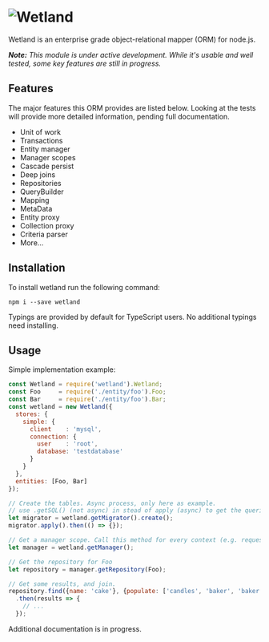 # ![Wetland](https://cdn.rawgit.com/SpoonX/wetland/391040eba795183550bfff01d7c0ca56d01b5530/wetland.svg)

Wetland is an enterprise grade object-relational mapper (ORM) for node.js.

_**Note:** This module is under active development.
While it's usable and well tested, some key features are still in progress._

## Features
The major features this ORM provides are listed below.
Looking at the tests will provide more detailed information, pending full documentation.

* Unit of work
* Transactions
* Entity manager
* Manager scopes
* Cascade persist
* Deep joins
* Repositories
* QueryBuilder
* Mapping
* MetaData
* Entity proxy
* Collection proxy
* Criteria parser
* More...

## Installation
To install wetland run the following command:

`npm i --save wetland`

Typings are provided by default for TypeScript users. No additional typings need installing.

## Usage

Simple implementation example:

```js
const Wetland = require('wetland').Wetland;
const Foo     = require('./entity/foo').Foo;
const Bar     = require('./entity/foo').Bar;
const wetland = new Wetland({
  stores: {
    simple: {
      client    : 'mysql',
      connection: {
        user    : 'root',
        database: 'testdatabase'
      }
    }
  },
  entities: [Foo, Bar]
});

// Create the tables. Async process, only here as example.
// use .getSQL() (not async) in stead of apply (async) to get the queries.
let migrator = wetland.getMigrator().create();
migrator.apply().then(() => {});

// Get a manager scope. Call this method for every context (e.g. requests).
let manager = wetland.getManager();

// Get the repository for Foo
let repository = manager.getRepository(Foo);

// Get some results, and join.
repository.find({name: 'cake'}, {populate: ['candles', 'baker', 'baker.address']})
  .then(results => {
    // ...
  });
```

Additional documentation is in progress.
